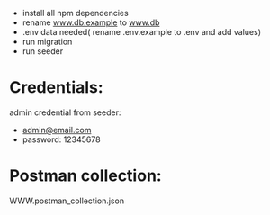 - install all npm dependencies
- rename www.db.example to www.db
- .env data needed( rename .env.example to .env and add values)
- run migration
- run seeder

# Credentials:
 admin credential from seeder: 
- admin@email.com
- password: 12345678

# Postman collection:
WWW.postman_collection.json
